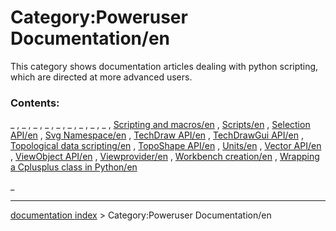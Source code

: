 # Category:Poweruser Documentation/en
This category shows documentation articles dealing with python scripting, which are directed at more advanced users.

### Contents:

_ , _ , _ , _ , _ , _ , _ , _ , _ , [Scripting and macros/en](Scripting_and_macros/en.md) , [Scripts/en](Scripts/en.md) , [Selection API/en](Selection_API/en.md) , [Svg Namespace/en](Svg_Namespace/en.md) , [TechDraw API/en](TechDraw_API/en.md) , [TechDrawGui API/en](TechDrawGui_API/en.md) , [Topological data scripting/en](Topological_data_scripting/en.md) , [TopoShape API/en](TopoShape_API/en.md) , [Units/en](Units/en.md) , [Vector API/en](Vector_API/en.md) , [ViewObject API/en](ViewObject_API/en.md) , [Viewprovider/en](Viewprovider/en.md) , [Workbench creation/en](Workbench_creation/en.md) , [Wrapping a Cplusplus class in Python/en](Wrapping_a_Cplusplus_class_in_Python/en.md)

_

---
[documentation index](../README.md) > Category:Poweruser Documentation/en
